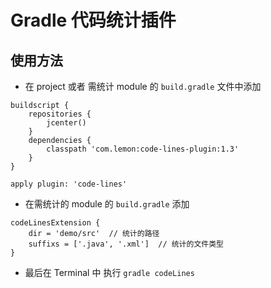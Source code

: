 # Gradle 代码统计插件

## 使用方法

 - 在 project 或者 需统计 module 的 `build.gradle` 文件中添加

```
buildscript {
    repositories {
        jcenter()
    }
    dependencies {
        classpath 'com.lemon:code-lines-plugin:1.3'
    }
}

apply plugin: 'code-lines'
```

 - 在需统计的 module 的 `build.gradle` 添加

```
codeLinesExtension {
    dir = 'demo/src'  // 统计的路径
    suffixs = ['.java', '.xml']  // 统计的文件类型
}
 ```

 - 最后在 Terminal 中 执行 `gradle codeLines`